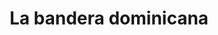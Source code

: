 ---
pid: LLP305
title: La bandera dominicana
location_transcription: 
zipcode: 
outside_phl: 
neighborhood: 
age: 
age_range: 
instagram: 
image_file_name: LLP_305.jpg
proposal_transcription: 
topic: Race Ethnicity
topic_summary: '0'
type: Other No Form
keywords_other: flag, dr, dominican republic
credit: miguel moqusto Bob
image_labels: 
twitter: 
facebook: 
permalink: "/monuments/llp305/"
layout: item-page
---